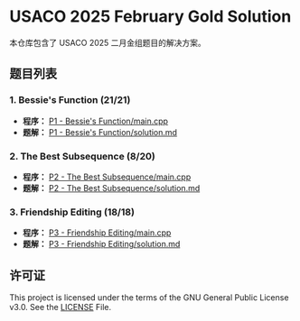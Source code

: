 # USACO 2025 February Gold Solution

本仓库包含了 USACO 2025 二月金组题目的解决方案。

## 题目列表

### 1. Bessie's Function (21/21)
- **程序：** [P1 - Bessie's Function/main.cpp](https://github.com/Fadouse/USACO-2025-February-Gold-Solution/blob/main/P1%20-%20Bessie's%20Function/main.cpp)
- **题解：** [P1 - Bessie's Function/solution.md](https://github.com/Fadouse/USACO-2025-February-Gold-Solution/blob/main/P1%20-%20Bessie's%20Function/solution.md)

### 2. The Best Subsequence (8/20)
- **程序：** [P2 - The Best Subsequence/main.cpp](https://github.com/Fadouse/USACO-2025-February-Gold-Solution/blob/main/P2%20-%20The%20Best%20Subsequence/main.cpp)
- **题解：** [P2 - The Best Subsequence/solution.md](https://github.com/Fadouse/USACO-2025-February-Gold-Solution/blob/main/P2%20-%20The%20Best%20Subsequence/solution.md)

### 3. Friendship Editing (18/18)
- **程序：** [P3 - Friendship Editing/main.cpp](https://github.com/Fadouse/USACO-2025-February-Gold-Solution/blob/main/P3%20-%20Friendship%20Editing/main.cpp)
- **题解：** [P3 - Friendship Editing/solution.md](https://github.com/Fadouse/USACO-2025-February-Gold-Solution/blob/main/P3%20-%20Friendship%20Editing/solution.md)

## 许可证

This project is licensed under the terms of the GNU General Public License v3.0. See the [LICENSE](https://github.com/Fadouse/USACO-2025-February-Gold-Solution/blob/main/LICENSE) File.
